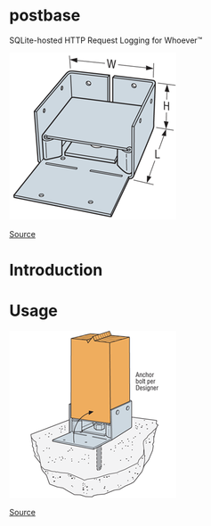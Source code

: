 postbase
========

SQLite-hosted HTTP Request Logging for Whoever™

![A Post Bin Diagram](https://github.com/mvanveen/postbase/blob/master/ABW.gif?raw=true)

[Source](http://evstudio.com/simpson-strong-tie-will-replace-commonly-specified-ab-and-abe-standoff-post-bases-with-the-abw-in-2012/)

# Introduction

# Usage

![Usage diagram for a post base](https://github.com/mvanveen/postbase/blob/master/ABW-2.gif?raw=true)

[Source](http://evstudio.com/simpson-strong-tie-will-replace-commonly-specified-ab-and-abe-standoff-post-bases-with-the-abw-in-2012/)